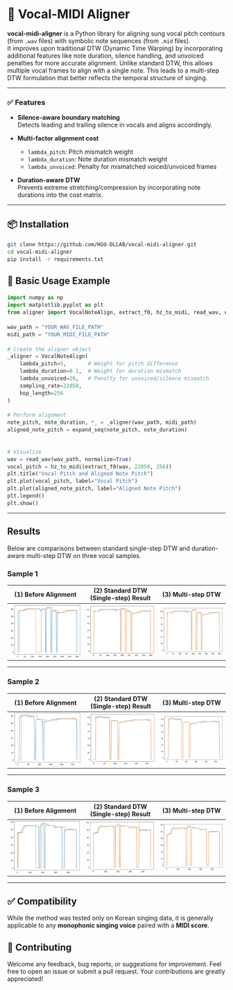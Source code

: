 # 🎼 Vocal-MIDI Aligner
**vocal-midi-aligner** is a Python library for aligning sung vocal pitch contours (from `.wav` files) with symbolic note sequences (from `.mid` files).  
It improves upon traditional DTW (Dynamic Time Warping) by incorporating additional features like note duration, silence handling, and unvoiced penalties for more accurate alignment. Unlike standard DTW, this allows multiple vocal frames to align with a single note. This leads to a multi-step DTW formulation that better reflects the temporal structure of singing.

---

### ✅ Features

- **Silence-aware boundary matching**  
  Detects leading and trailing silence in vocals and aligns accordingly.
  
- **Multi-factor alignment cost**  
  - `lambda_pitch`: Pitch mismatch weight  
  - `lambda_duration`: Note duration mismatch weight  
  - `lambda_unvoiced`: Penalty for mismatched voiced/unvoiced frames

- **Duration-aware DTW**  
  Prevents extreme stretching/compression by incorporating note durations into the cost matrix.

---

## 📦 Installation

```bash
git clone https://github.com/HGU-DLLAB/vocal-midi-aligner.git
cd vocal-midi-aligner
pip install -r requirements.txt
```

## 🎵 Basic Usage Example

```python
import numpy as np
import matplotlib.pyplot as plt
from aligner import VocalNoteAlign, extract_f0, hz_to_midi, read_wav, expand_seq

wav_path = "YOUR_WAV_FILE_PATH"
midi_path = "YOUR_MIDI_FILE_PATH"

# Create the aligner object
_aligner = VocalNoteAlign(
    lambda_pitch=5,       # Weight for pitch difference
    lambda_duration=0.1,  # Weight for duration mismatch
    lambda_unvoiced=20,   # Penalty for unvoiced/silence mismatch
    sampling_rate=22050,
    hop_length=256
)

# Perform alignment
note_pitch, note_duration, *_ = _aligner(wav_path, midi_path)
aligned_note_pitch = expand_seq(note_pitch, note_duration)


# Visualize
wav = read_wav(wav_path, normalize=True)
vocal_pitch = hz_to_midi(extract_f0(wav, 22050, 256))
plt.title("Vocal Pitch and Aligned Note Pitch")
plt.plot(vocal_pitch, label="Vocal Pitch")
plt.plot(aligned_note_pitch, label="Aligned Note Pitch")
plt.legend()
plt.show()
```

---

## Results

Below are comparisons between standard single-step DTW and duration-aware multi-step DTW on three vocal samples.

### Sample 1
| (1) Before Alignment | (2) Standard DTW (Single-step) Result | (3) Multi-step DTW |
|:-----------:|:-----------------:|:-------------------:|
| ![Before Align - Sample 1](images/before_align1.png) | ![Single-step DTW Result - Sample 1](images/standard_dtw_result1.png) | ![Proposed Method Result - Sample 1](images/ours_dtw_result1.png) |

---

### Sample 2
| (1) Before Alignment | (2) Standard DTW (Single-step) Result | (3) Multi-step DTW |
|:-----------:|:-----------------:|:-------------------:|
| ![Before Align - Sample 2](images/before_align2.png) | ![Single-step DTW Result - Sample 2](images/standard_dtw_result2.png) | ![Proposed Method Result - Sample 2](images/ours_dtw_result2.png) |

---

### Sample 3
| (1) Before Alignment | (2) Standard DTW (Single-step) Result | (3) Multi-step DTW |
|:-----------:|:-----------------:|:-------------------:|
| ![Before Align - Sample 3](images/before_align3.png) | ![Single-step Result - Sample 3](images/standard_dtw_result3.png) | ![Proposed Method Result - Sample 3](images/ours_dtw_result3.png) |

---

## ✅ Compatibility

While the method was tested only on Korean singing data, it is generally applicable to any **monophonic singing voice** paired with a **MIDI score**.

## 🤝 Contributing

Welcome any feedback, bug reports, or suggestions for improvement.
Feel free to open an issue or submit a pull request. Your contributions are greatly appreciated!
